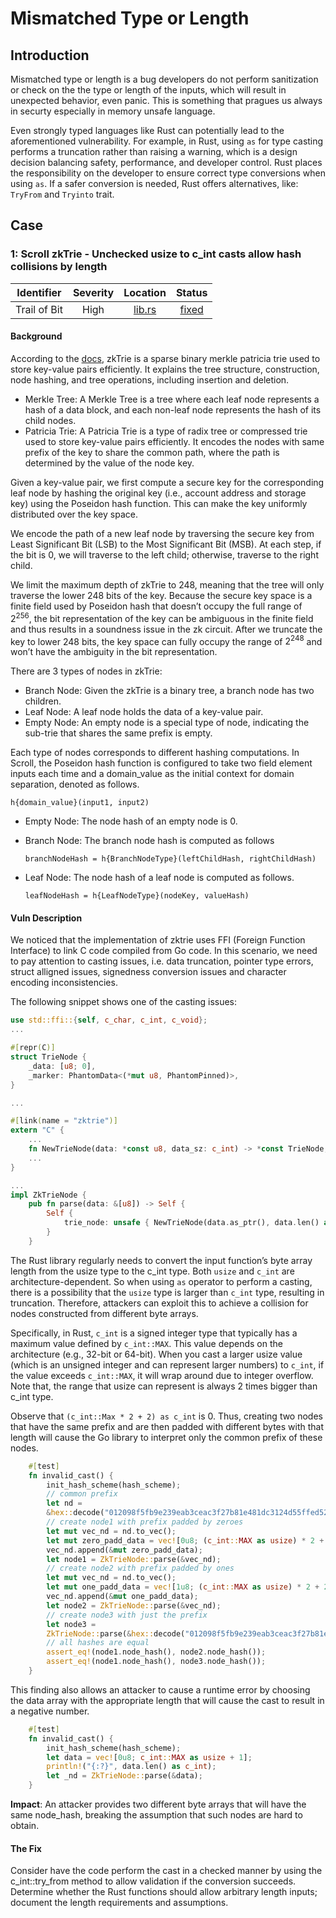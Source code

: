 # Mismatched Type or Length

## Introduction

Mismatched type or length is a bug developers do not perform sanitization or check on the the type or length of the inputs, which will result in unexpected behavior, even panic. This is something that pragues us always in securty especially in memory unsafe language. 

Even strongly typed languages like Rust can potentially lead to the aforementioned vulnerability. For example, in Rust, using `as` for type casting performs a truncation rather than raising a warning, which is a design decision balancing safety, performance, and developer control. Rust places the responsibility on the developer to ensure correct type conversions when using `as`. If a safer conversion is needed, Rust offers alternatives, like: `TryFrom` and `Tryinto` trait.

## Case

### 1: Scroll zkTrie - Unchecked usize to c_int casts allow hash collisions by length

| Identifier | Severity | Location | Status |
| :--------: | :------: | :------: | :----: |
| Trail of Bit |   High   | [lib.rs](https://github.com/scroll-tech/zktrie/blob/90179c19281670f41c54bd80ab01e4d64c860521/src/lib.rs#L134C1-L138C6) | [fixed](https://github.com/scroll-tech/zktrie/commit/9d28429589c4703d7d20e01d82f280c37e4022a6) |

#### Background

According to the [docs](https://docs.scroll.io/en/technology/sequencer/zktrie/), zkTrie is a sparse binary merkle patricia trie used to store key-value pairs efficiently. It explains the tree structure, construction, node hashing, and tree operations, including insertion and deletion.

- Merkle Tree: A Merkle Tree is a tree where each leaf node represents a hash of a data block, and each non-leaf node represents the hash of its child nodes.
- Patricia Trie: A Patricia Trie is a type of radix tree or compressed trie used to store key-value pairs efficiently. It encodes the nodes with same prefix of the key to share the common path, where the path is determined by the value of the node key.

Given a key-value pair, we first compute a secure key for the corresponding leaf node by hashing the original key (i.e., account address and storage key) using the Poseidon hash function. This can make the key uniformly distributed over the key space.

We encode the path of a new leaf node by traversing the secure key from Least Significant Bit (LSB) to the Most Significant Bit (MSB). At each step, if the bit is 0, we will traverse to the left child; otherwise, traverse to the right child.

We limit the maximum depth of zkTrie to 248, meaning that the tree will only traverse the lower 248 bits of the key. Because the secure key space is a finite field used by Poseidon hash that doesn’t occupy the full range of $2^{256}$, the bit representation of the key can be ambiguous in the finite field and thus results in a soundness issue in the zk circuit. After we truncate the key to lower 248 bits, the key space can fully occupy the range of $2^{248}$ and won’t have the ambiguity in the bit representation.

There are 3 types of nodes in zkTrie:

- Branch Node: Given the zkTrie is a binary tree, a branch node has two children.
- Leaf Node: A leaf node holds the data of a key-value pair.
- Empty Node: An empty node is a special type of node, indicating the sub-trie that shares the same prefix is empty.

Each type of nodes corresponds to different hashing computations. In Scroll, the Poseidon hash function is configured to take two field element inputs each time and a domain_value as the initial context for domain separation, denoted as follows.

```
h{domain_value}(input1, input2)
```

- Empty Node: The node hash of an empty node is 0.
- Branch Node: The branch node hash is computed as follows
  
  ```
  branchNodeHash = h{BranchNodeType}(leftChildHash, rightChildHash)
  ```
- Leaf Node: The node hash of a leaf node is computed as follows.

    ```
    leafNodeHash = h{LeafNodeType}(nodeKey, valueHash)
    ```

#### Vuln Description

We noticed that the implementation of zktrie uses FFI (Foreign Function Interface) to link C code compiled from Go code. In this scenario, we need to pay attention to casting issues, i.e. data truncation, pointer type errors, struct alligned issues, signedness conversion issues and character encoding inconsistencies.

The following snippet shows one of the casting issues:

```Rust
use std::ffi::{self, c_char, c_int, c_void};
...

#[repr(C)]
struct TrieNode {
    _data: [u8; 0],
    _marker: PhantomData<(*mut u8, PhantomPinned)>,
}

...

#[link(name = "zktrie")]
extern "C" {
    ...
    fn NewTrieNode(data: *const u8, data_sz: c_int) -> *const TrieNode;
    ...
}

...
impl ZkTrieNode {
    pub fn parse(data: &[u8]) -> Self {
        Self {
            trie_node: unsafe { NewTrieNode(data.as_ptr(), data.len() as c_int) },
        }
    }
```

The Rust library regularly needs to convert the input function’s byte array length from the
usize type to the c_int type. Both `usize` and `c_int` are architecture-dependent. So when using `as` operator to perform a casting, there is a possibility that the `usize` type is larger than `c_int` type, resulting in truncation. Therefore, attackers can exploit this to achieve a collision for nodes constructed from different byte arrays.

Specifically, in Rust, `c_int` is a signed integer type that typically has a maximum value defined by `c_int::MAX`. This value depends on the architecture (e.g., 32-bit or 64-bit). When you cast a larger usize value (which is an unsigned integer and can represent larger numbers) to `c_int`, if the value exceeds `c_int::MAX`, it will wrap around due to integer overflow. Note that, the range that usize can represent is always 2 times bigger than c_int type.

Observe that `(c_int::Max * 2 + 2) as c_int` is 0.  Thus, creating two nodes
that have the same prefix and are then padded with different bytes with that length will cause the Go library to interpret only the common prefix of these nodes.

```rust
    #[test]
    fn invalid_cast() {
        init_hash_scheme(hash_scheme);
        // common prefix
        let nd =
        &hex::decode("012098f5fb9e239eab3ceac3f27b81e481dc3124d55ffed523a839ee8446b64864010100000000000000000000000000000000000000000000000000000000018282256f8b00").unwrap();
        // create node1 with prefix padded by zeroes
        let mut vec_nd = nd.to_vec();
        let mut zero_padd_data = vec![0u8; (c_int::MAX as usize) * 2 + 2];
        vec_nd.append(&mut zero_padd_data);
        let node1 = ZkTrieNode::parse(&vec_nd);
        // create node2 with prefix padded by ones
        let mut vec_nd = nd.to_vec();
        let mut one_padd_data = vec![1u8; (c_int::MAX as usize) * 2 + 2];
        vec_nd.append(&mut one_padd_data);
        let node2 = ZkTrieNode::parse(&vec_nd);
        // create node3 with just the prefix
        let node3 =
        ZkTrieNode::parse(&hex::decode("012098f5fb9e239eab3ceac3f27b81e481dc3124d55ffed523a839ee8446b64864010100000000000000000000000000000000000000000000000000000000018282256f8b00").unwrap());
        // all hashes are equal
        assert_eq!(node1.node_hash(), node2.node_hash());
        assert_eq!(node1.node_hash(), node3.node_hash());
    }
```

This finding also allows an attacker to cause a runtime error by choosing the data array with the appropriate length that will cause the cast to result in a negative number.

```rust
    #[test]
    fn invalid_cast() {
        init_hash_scheme(hash_scheme);
        let data = vec![0u8; c_int::MAX as usize + 1];
        println!("{:?}", data.len() as c_int);
        let _nd = ZkTrieNode::parse(&data);
    }
```

**Impact**: An attacker provides two different byte arrays that will have the same node_hash, breaking the assumption that such nodes are hard to obtain.

#### The Fix

Consider  have the code perform the cast in a checked manner by using the
c_int::try_from method to allow validation if the conversion succeeds. Determine whether the Rust functions should allow arbitrary length inputs; document the length requirements and assumptions.
